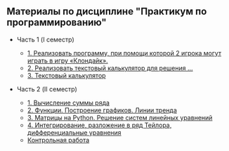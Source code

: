 ## Материалы по дисциплине "Практикум по программированию" 

* Часть 1 (I семестр)
    * [1. Реализовать программу, при помощи которой 2 игрока могут играть в игру «Клондайк».](https://github.com/GeorgiyDemo/FA/tree/master/Course_I/%D0%9F%D1%80%D0%B0%D0%BA%D1%82%D0%B8%D0%BA%D0%B0%20Python/Part1/pract1)
    * [2. Реализовать текстовый калькулятор для решения ...](https://github.com/GeorgiyDemo/FA/tree/master/Course_I/%D0%9F%D1%80%D0%B0%D0%BA%D1%82%D0%B8%D0%BA%D0%B0%20Python/Part1/pract2)
    * [3. Текстовый калькулятор](https://github.com/GeorgiyDemo/FA/tree/master/Course_I/%D0%9F%D1%80%D0%B0%D0%BA%D1%82%D0%B8%D0%BA%D0%B0%20Python/Part1/pract3)

* Часть 2 (II семестр)
    * [1. Вычисление суммы ряда](https://github.com/GeorgiyDemo/FA/tree/master/Course_I/%D0%9F%D1%80%D0%B0%D0%BA%D1%82%D0%B8%D0%BA%D0%B0%20Python/Part2/pract1)
    * [2. Функции. Построение графиков. Линии тренда](https://github.com/GeorgiyDemo/FA/tree/master/Course_I/%D0%9F%D1%80%D0%B0%D0%BA%D1%82%D0%B8%D0%BA%D0%B0%20Python/Part2/pract2)
    * [3. Матрицы на Python. Решение систем линейных уравнений](https://github.com/GeorgiyDemo/FA/tree/master/Course_I/%D0%9F%D1%80%D0%B0%D0%BA%D1%82%D0%B8%D0%BA%D0%B0%20Python/Part2/pract3)
    * [4. Интегрирование, разложение в ряд Тейлора, дифференциальные уравнения](https://github.com/GeorgiyDemo/FA/tree/master/Course_I/%D0%9F%D1%80%D0%B0%D0%BA%D1%82%D0%B8%D0%BA%D0%B0%20Python/Part2/pract4)
    * [Контрольная работа](https://github.com/GeorgiyDemo/FA/tree/master/Course_I/%D0%9F%D1%80%D0%B0%D0%BA%D1%82%D0%B8%D0%BA%D0%B0%20Python/Part2/control)